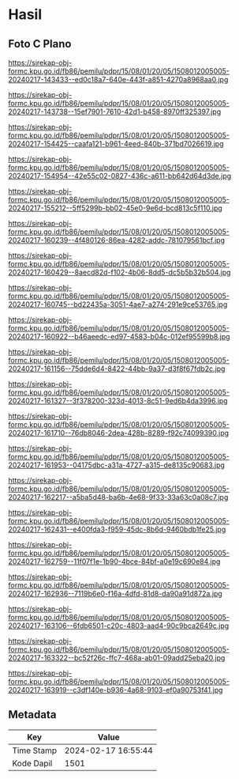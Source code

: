 # Hasil

## Foto C Plano

https://sirekap-obj-formc.kpu.go.id/fb86/pemilu/pdpr/15/08/01/20/05/1508012005005-20240217-143433--ed0c18a7-640e-443f-a851-4270a8968aa0.jpg

https://sirekap-obj-formc.kpu.go.id/fb86/pemilu/pdpr/15/08/01/20/05/1508012005005-20240217-143738--15ef7901-7610-42d1-b458-8970ff325397.jpg

https://sirekap-obj-formc.kpu.go.id/fb86/pemilu/pdpr/15/08/01/20/05/1508012005005-20240217-154425--caafa121-b961-4eed-840b-371bd7026619.jpg

https://sirekap-obj-formc.kpu.go.id/fb86/pemilu/pdpr/15/08/01/20/05/1508012005005-20240217-154954--42e55c02-0827-436c-a611-bb642d64d3de.jpg

https://sirekap-obj-formc.kpu.go.id/fb86/pemilu/pdpr/15/08/01/20/05/1508012005005-20240217-155212--5ff5299b-bb02-45e0-9e6d-bcd813c5f110.jpg

https://sirekap-obj-formc.kpu.go.id/fb86/pemilu/pdpr/15/08/01/20/05/1508012005005-20240217-160239--4f480126-86ea-4282-addc-781079561bcf.jpg

https://sirekap-obj-formc.kpu.go.id/fb86/pemilu/pdpr/15/08/01/20/05/1508012005005-20240217-160429--8aecd82d-f102-4b06-8dd5-dc5b5b32b504.jpg

https://sirekap-obj-formc.kpu.go.id/fb86/pemilu/pdpr/15/08/01/20/05/1508012005005-20240217-160745--bd22435a-3051-4ae7-a274-291e9ce53765.jpg

https://sirekap-obj-formc.kpu.go.id/fb86/pemilu/pdpr/15/08/01/20/05/1508012005005-20240217-160922--b46aeedc-ed97-4583-b04c-012ef95599b8.jpg

https://sirekap-obj-formc.kpu.go.id/fb86/pemilu/pdpr/15/08/01/20/05/1508012005005-20240217-161156--75dde6d4-8422-44bb-9a37-d3f8f67fdb2c.jpg

https://sirekap-obj-formc.kpu.go.id/fb86/pemilu/pdpr/15/08/01/20/05/1508012005005-20240217-161327--3f378200-323d-4013-8c51-9ed6b4da3996.jpg

https://sirekap-obj-formc.kpu.go.id/fb86/pemilu/pdpr/15/08/01/20/05/1508012005005-20240217-161710--76db8046-2dea-428b-8289-f92c74099390.jpg

https://sirekap-obj-formc.kpu.go.id/fb86/pemilu/pdpr/15/08/01/20/05/1508012005005-20240217-161953--04175dbc-a31a-4727-a315-de8135c90683.jpg

https://sirekap-obj-formc.kpu.go.id/fb86/pemilu/pdpr/15/08/01/20/05/1508012005005-20240217-162217--a5ba5d48-ba6b-4e68-9f33-33a63c0a08c7.jpg

https://sirekap-obj-formc.kpu.go.id/fb86/pemilu/pdpr/15/08/01/20/05/1508012005005-20240217-162431--e400fda3-f959-45dc-8b6d-9460bdb1fe25.jpg

https://sirekap-obj-formc.kpu.go.id/fb86/pemilu/pdpr/15/08/01/20/05/1508012005005-20240217-162759--11f07f1e-1b90-4bce-84bf-a0e19c690e84.jpg

https://sirekap-obj-formc.kpu.go.id/fb86/pemilu/pdpr/15/08/01/20/05/1508012005005-20240217-162936--7119b6e0-f16a-4dfd-81d8-da90a91d872a.jpg

https://sirekap-obj-formc.kpu.go.id/fb86/pemilu/pdpr/15/08/01/20/05/1508012005005-20240217-163106--6fdb6501-c20c-4803-aad4-90c9bca2649c.jpg

https://sirekap-obj-formc.kpu.go.id/fb86/pemilu/pdpr/15/08/01/20/05/1508012005005-20240217-163322--bc52f26c-ffc7-468a-ab01-09add25eba20.jpg

https://sirekap-obj-formc.kpu.go.id/fb86/pemilu/pdpr/15/08/01/20/05/1508012005005-20240217-163919--c3df140e-b936-4a68-9103-ef0a90753f41.jpg


## Metadata

| Key        | Value               |
| ---------- | ------------------- |
| Time Stamp | 2024-02-17 16:55:44 |
| Kode Dapil | 1501                |



